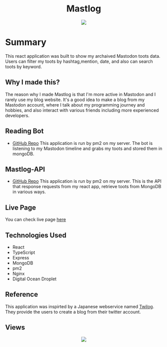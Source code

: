 <h1 align="center">Mastlog</h1>
<p align="center" width="80%">
<img src='https://res.cloudinary.com/dmaijlcxd/image/upload/v1685809019/mastlog-screenshot_xeimv6.png'>

# Summary
This react application was built to show my archaived Mastodon toots data. Users can filter my toots by hashtag,mention, date, and also can search toots by keyword.

## Why I made this?
The reason why I made Mastlog is that I'm more active in Mastodon and I rarely use my blog website. It's a good idea to make a blog from my Mastodon account, where I talk about my programming journey and hobbies, and also interact with various friends including more experienced developers. 
  
## Reading Bot 
- [GitHub Repo](https://github.com/Satoshi-Sh/reading-bot)
This application is run by pm2 on my server. The bot is listening to my Mastodon timeline and grabs my toots and stored them in mongoDB. 
  
## Mastlog-API
- [GitHub Repo](https://github.com/Satoshi-Sh/Mastlog-API)
This application is run by pm2 on my server. This is the API that response requests from my react app, retrieve toots from MongoDB in various ways. 
  
  
## Live Page
You can check live page [here](http://satoshis-developer.xyz/mastlog/)

  
## Technologies Used 
- React 
- TypeScript
- Express
- MongoDB
- pm2 
- Nginx
- Digital Ocean Droplet
  
## Reference 
This application was inspirted by a Japanese webservice named [Twilog](https://twilog.togetter.com/). They provide the users to create a blog from their twitter account.
  
## Views 
<p align='center'>
<img src ='https://github.com/Satoshi-Sh/git_resource/blob/main/mastlog.gif'/>
</p>
  
